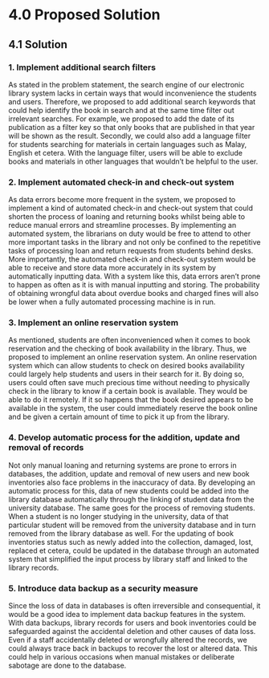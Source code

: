 # 4.0 Proposed Solution

## 4.1 Solution

### 1. Implement additional search filters
As stated in the problem statement, the search engine of our electronic library system lacks in certain ways that would inconvenience the students and users. Therefore, we proposed to add additional search keywords that could help identify the book in search and at the same time filter out irrelevant searches. For example, we proposed to add the date of its publication as a filter key so that only books that are published in that year will be shown as the result. Secondly, we could also add a language filter for students searching for materials in certain languages such as Malay, English et cetera. With the language filter, users will be able to exclude books and materials in other languages that wouldn’t be helpful to the user.

### 2. Implement automated check-in and check-out system
As data errors become more frequent in the system, we proposed to implement a kind of automated check-in and check-out system that could shorten the process of loaning and returning books whilst being able to reduce manual errors and streamline processes. By implementing an automated system, the librarians on duty would be free to attend to other more important tasks in the library and not only be confined to the repetitive tasks of processing loan and return requests from students behind desks. More importantly, the automated check-in and check-out system would be able to receive and store data more accurately in its system by automatically inputting data. With a system like this, data errors aren’t prone to happen as often as it is with manual inputting and storing. The probability of obtaining wrongful data about overdue books and charged fines will also be lower when a fully automated processing machine is in run.

### 3. Implement an online reservation system
As mentioned, students are often inconvenienced when it comes to book reservation and the checking of book availability in the library. Thus, we proposed to implement an online reservation system. An online reservation system which can allow students to check on desired books availability could largely help students and users in their search for it. By doing so, users could often save much precious time without needing to physically check in the library to know if a certain book is available. They would be able to do it remotely. If it so happens that the book desired appears to be available in the system, the user could immediately reserve the book online and be given a certain amount of time to pick it up from the library.

### 4. Develop automatic process for the addition, update and removal of records
Not only manual loaning and returning systems are prone to errors in databases, the addition, update and removal of new users and new book inventories also face problems in the inaccuracy of data. By developing an automatic process for this, data of new students could be added into the library database automatically through the linking of student data from the university database. The same goes for the process of removing students. When a student is no longer studying in the university, data of that particular student will be removed from the university database and in turn removed from the library database as well. For the updating of book inventories status such as newly added into the collection, damaged, lost, replaced et cetera, could be updated in the database through an automated system that simplified the input process by library staff and linked to the library records. 

### 5. Introduce data backup as a security measure
Since the loss of data in databases is often irreversible and consequential, it would be a good idea to implement data backup features in the system. With data backups, library records for users and book inventories could be safeguarded against the accidental deletion and other causes of data loss. Even if a staff accidentally deleted or wrongfully altered the records, we could always trace back in backups to recover the lost or altered data. This could help in various occasions when manual mistakes or deliberate sabotage are done to the database. 

